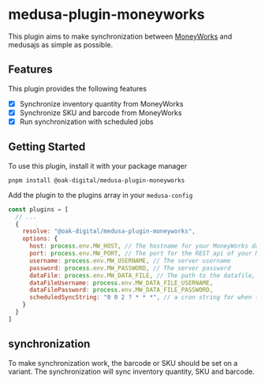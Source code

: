 # medusa-plugin-moneyworks

This plugin aims to make synchronization between [MoneyWorks](https://www.cognito.co.nz/) and medusajs as simple as possible.

## Features

This plugin provides the following features

- [x] Synchronize inventory quantity from MoneyWorks
- [x] Synchronize SKU and barcode from MoneyWorks
- [x] Run synchronization with scheduled jobs

## Getting Started

To use this plugin, install it with your package manager

```
pnpm install @oak-digital/medusa-plugin-moneyworks
```

Add the plugin to the plugins array in your `medusa-config`

```javascript
const plugins = [
  // ...
  {
    resolve: "@oak-digital/medusa-plugin-moneyworks",
    options: {
      host: process.env.MW_HOST, // The hostname for your MoneyWorks datacentre
      port: process.env.MW_PORT, // The port for the REST api of your MoneyWorks datacentre
      username: process.env.MW_USERNAME, // The server username 
      password: process.env.MW_PASSWORD, // The server password
      dataFile: process.env.MW_DATA_FILE, // The path to the datafile, should not be url encoded
      dataFileUsername: process.env.MW_DATA_FILE_USERNAME,
      dataFilePassword: process.env.MW_DATA_FILE_PASSWORD,
      scheduledSyncString: "0 0 2 ? * * *", // a cron string for when the sync should run, default "0 0 2 ? * * *"
    }
  }
]
```

## synchronization

To make synchronization work, the barcode or SKU should be set on a variant.
The synchronization will sync inventory quantity, SKU and barcode.
